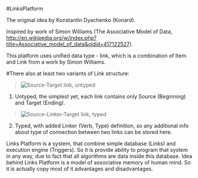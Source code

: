 #LinksPlatform

The original idea by Konstantin Dyachenko (Konard).

Inspired by work of Simon Williams (The Associative Model of Data, http://en.wikipedia.org/w/index.php?title=Associative_model_of_data&oldid=417122527).

This platform uses unified data type - link, which is a combination of Item and Link from a work by Simon Williams.


#There also at least two variants of Link structure:

> ![Source-Target link, untyped](https://raw.githubusercontent.com/Konard/LinksPlatform/master/doc/ST.png "Source-Target link, untyped")

1. Untyped, the simplest yet, each link contains only Source (Beginning) and Target (Ending).

> ![Source-Linker-Target link, typed](https://raw.githubusercontent.com/Konard/LinksPlatform/master/doc/SLT.png "Source-Linker-Target link, typed")

2. Typed, with added Linker (Verb, Type) definition, so any additional info about type of connection between two links can be stored here.


Links Platform is a system, that combine simple database (Links) and execution engine (Triggers). So it is provide ability to program that system in any way, due to fact that all algorithms are data inside this database. Idea behind Links Platform is a model of associative memory of human mind. So it is actually copy most of it advantages and disadvantages.